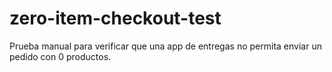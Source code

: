 # zero-item-checkout-test
Prueba manual para verificar que una app de entregas no permita enviar un pedido con 0 productos.
